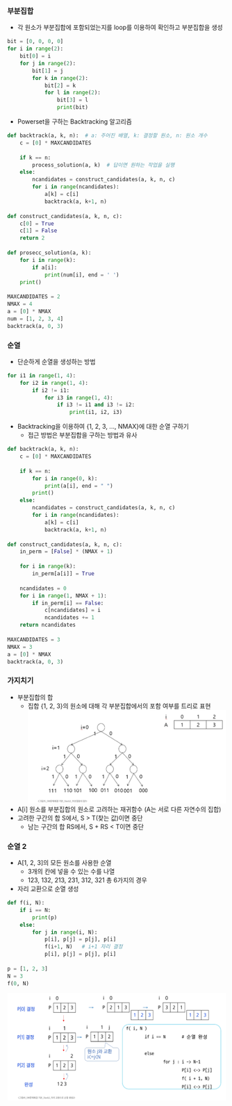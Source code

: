 ### 부분집합
- 각 원소가 부분집합에 포함되었는지를 loop를 이용하여 확인하고 부분집합을 생성
```python
bit = [0, 0, 0, 0]
for i in range(2):
    bit[0] = i
    for j in range(2):
        bit[1] = j
        for k in range(2):
            bit[2] = k
            for l in range(2):
                bit[3] = l
                print(bit)
```
- Powerset을 구하는 Backtracking 알고리즘
```python
def backtrack(a, k, n):  # a: 주어진 배열, k: 결정할 원소, n: 원소 개수
    c = [0] * MAXCANDIDATES

    if k == n:
        process_solution(a, k)  # 답이면 원하는 작업을 실행
    else:
        ncandidates = construct_candidates(a, k, n, c)
        for i in range(ncandidates):
            a[k] = c[i]
            backtrack(a, k+1, n)

def construct_candidates(a, k, n, c):
    c[0] = True
    c[1] = False
    return 2

def prosecc_solution(a, k):
    for i in range(k):
        if a[i]:
            print(num[i], end = ' ')
    print()

MAXCANDIDATES = 2
NMAX = 4
a = [0] * NMAX
num = [1, 2, 3, 4]
backtrack(a, 0, 3)
```


### 순열
- 단순하게 순열을 생성하는 방법
```python
for i1 in range(1, 4):
    for i2 in range(1, 4):
        if i2 != i1:
            for i3 in range(1, 4):
                if i3 != i1 and i3 != i2:
                    print(i1, i2, i3)
```
- Backtracking을 이용하여 {1, 2, 3, ..., NMAX}에 대한 순열 구하기
  - 접근 방법은 부분집합을 구하는 방법과 유사
```python
def backtrack(a, k, n):
    c = [0] * MAXCANDIDATES

    if k == n:
        for i in range(0, k):
            print(a[i], end = " ")
        print()
    else:
        ncandidates = construct_candidates(a, k, n, c)
        for i in range(ncandidates):
            a[k] = c[i]
            backtrack(a, k+1, n)

def construct_candidates(a, k, n, c):
    in_perm = [False] * (NMAX + 1)

    for i in range(k):
        in_perm[a[i]] = True

    ncandidates = 0
    for i in range(1, NMAX + 1):
        if in_perm[i] == False:
            c[ncandidates] = i
            ncandidates += 1
    return ncandidates

MAXCANDIDATES = 3
NMAX = 3
a = [0] * NMAX
backtrack(a, 0, 3)
```
### 가지치기
- 부분집합의 합
  - 집합 {1, 2, 3}의 원소에 대해 각 부분집합에서의 포함 여부를 트리로 표현
![부분집합의 합](수업자료/부분집합의합1.png)
- A[i] 원소를 부분집합의 원소로 고려하는 재귀함수 (A는 서로 다른 자연수의 집합)
- 고려한 구간의 합 S에서, S > T(찾는 값)이면 중단
  - 남는 구간의 합 RS에서, S + RS < T이면 중단

### 순열 2
- A[1, 2, 3]의 모든 원소를 사용한 순열
  - 3개의 칸에 넣을 수 있는 수를 나열
  - 123, 132, 213, 231, 312, 321 총 6가지의 경우
- 자리 교환으로 순열 생성
```python
def f(i, N):
    if i == N:
        print(p)
    else:
        for j in range(i, N):
            p[i], p[j] = p[j], p[i]
            f(i+1, N)   # i+1 자리 결정
            p[i], p[j] = p[j], p[i]

p = [1, 2, 3]
N = 3
f(0, N)
```
![자리 교환으로 순열 생성](수업자료/자리교환순열.png)
